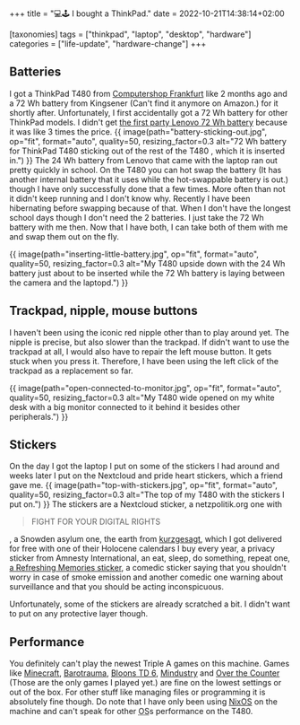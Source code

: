 +++
title = "💻️🕹️ I bought a ThinkPad."
date = 2022-10-21T14:38:14+02:00

[taxonomies]
tags = ["thinkpad", "laptop", "desktop", "hardware"]
categories = ["life-update", "hardware-change"]
+++
## Batteries

I got a ThinkPad T480 from [Computershop Frankfurt](https://computershopfrankfurt.de/) like 2 months ago and a 72 Wh battery from Kingsener (Can't find it anymore on Amazon.) for it shortly after. Unfortunately, I first accidentally got a 72 Wh battery for other ThinkPad models. I didn't get [the first party Lenovo 72 Wh battery](https://www.amazon.de/Lenovo-4X50M08812-LENOVO-ThinkPad-Battery/dp/B06WGMPFCD) because it was like 3 times the price. {{ image(path="battery-sticking-out.jpg", op="fit", format="auto", quality=50, resizing_factor=0.3 alt="72 Wh battery for ThinkPad T480 sticking out of the rest of the T480 , which it is inserted in.") }} The 24 Wh battery from Lenovo that came with the laptop ran out pretty quickly in school. On the T480 you can hot swap the battery (It has another internal battery that it uses while the hot-swappable battery is out.) though I have only successfully done that a few times. More often than not it didn't keep running and I don't know why. Recently I have been hibernating before swapping because of that. When I don't have the longest school days though I don't need the 2 batteries. I just take the 72 Wh battery with me then. Now that I have both, I can take both of them with me and swap them out on the fly.

{{ image(path="inserting-little-battery.jpg", op="fit", format="auto", quality=50, resizing_factor=0.3 alt="My T480 upside down with the 24 Wh battery just about to be inserted while the 72 Wh battery is laying between the camera and the laptopd.") }}

## Trackpad, nipple, mouse buttons

 I haven't been using the iconic red nipple other than to play around yet. The nipple is precise, but also slower than the trackpad. If didn't want to use the trackpad at all, I would also have to repair the left mouse button. It gets stuck when you press it. Therefore, I have been using the left click of the trackpad as a replacement so far.

{{ image(path="open-connected-to-monitor.jpg", op="fit", format="auto", quality=50, resizing_factor=0.3 alt="My T480 wide opened on my white desk with a big monitor connected to it behind it besides other peripherals.") }}

## Stickers

On the day I got the laptop I put on some of the stickers I had around and weeks later I put on the Nextcloud and pride heart stickers, which a friend gave me. {{ image(path="top-with-stickers.jpg", op="fit", format="auto", quality=50, resizing_factor=0.3 alt="The top of my T480 with the stickers I put on.") }}
 The stickers  are a Nextcloud sticker, a netzpolitik.org one with

> FIGHT FOR YOUR DIGITAL RIGHTS

, a Snowden asylum one, the earth from [kurzgesagt](https://kurzgesagt.org/), which I got delivered for free with one of their Holocene calendars I buy every year, a privacy sticker from Amnesty International, an eat, sleep, do something, repeat one, [a Refreshing Memories sticker](https://media.ccc.de/c/35c3), a comedic sticker saying that you shouldn't worry in case of smoke emission and another comedic one warning about surveillance and that you should be acting inconspicuous.

Unfortunately, some of the stickers are already scratched a bit. I didn't want to put on any protective layer though.

## Performance

You definitely can't play the newest Triple A games on this machine. Games like [Minecraft](https://minecraft.net), [Barotrauma](https://barotraumagame.com), [Bloons TD 6](https://btd6.com), [Mindustry](https://mindustrygame.github.io) and [Over the Counter](https://brampono.itch.io/over-the-counter) (Those are the only games I played yet.) are fine on the lowest settings or out of the box. For other stuff like managing files or programming it is absolutely fine though. Do note that I have only been using [NixOS](https://nixos.org) on the machine and can't speak for other <abbr title="operating system">OS</abbr>s performance on the T480.
